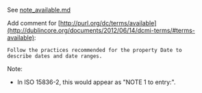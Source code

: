 See [note_available.md](../blob/master/proposals/2018_iso-related/note_available.md)

Add comment for [http://purl.org/dc/terms/available](http://dublincore.org/documents/2012/06/14/dcmi-terms/#terms-available):

    Follow the practices recommended for the property Date to
    describe dates and date ranges.

Note:
* In ISO 15836-2, this would appear as "NOTE 1 to entry:".
